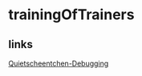 # trainingOfTrainers

## links
[Quietscheentchen-Debugging](https://de.wikipedia.org/wiki/Quietscheentchen-Debugging)
